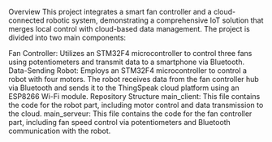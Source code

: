 Overview
This project integrates a smart fan controller and a cloud-connected robotic system, demonstrating a comprehensive IoT solution that merges local control with cloud-based data management. The project is divided into two main components:

Fan Controller: Utilizes an STM32F4 microcontroller to control three fans using potentiometers and transmit data to a smartphone via Bluetooth.
Data-Sending Robot: Employs an STM32F4 microcontroller to control a robot with four motors. The robot receives data from the fan controller hub via Bluetooth and sends it to the ThingSpeak cloud platform using an ESP8266 Wi-Fi module.
Repository Structure
main_client: This file contains the code for the robot part, including motor control and data transmission to the cloud.
main_serveur: This file contains the code for the fan controller part, including fan speed control via potentiometers and Bluetooth communication with the robot.
